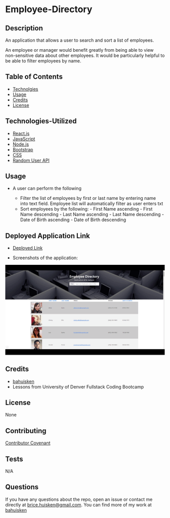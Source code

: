 # Employee-Directory

## Description

An application that allows a user to search and sort a list of employees.

An employee or manager would benefit greatly from being able to view non-sensitive data about other employees. It would be particularly helpful to be able to filter employees by name.

## Table of Contents

- [Technolgies](#Technologies-Utilized)
- [Usage](#usage)
- [Credits](#credits)
- [License](#license)

## Technologies-Utilized

- [React.js](https://reactjs.org/)
- [JavaScript](https://developer.mozilla.org/en-US/docs/Web/JavaScript)
- [Node.js](https://nodejs.org/en/)
- [Bootstrap](https://getbootstrap.com/)
- [CSS](https://developer.mozilla.org/en-US/docs/Web/CSS)
- [Random User API](https://randomuser.me/)

## Usage

- A user can perform the following

  - Filter the list of employees by first or last name by entering name into text field. Employee list will automatically filter as user enters txt
  - Sort employees by the following: - First Name ascending - First Name descending - Last Name ascending - Last Name descending - Date of Birth ascending - Date of Birth descending

## Deployed Application Link

- [Deployed Link](https://bahuisken.github.io/Employee-Directory/)

- Screenshots of the application:

<img src="./assets/images/Employee-Tracker.gif" width="640">

## Credits

- [bahuisken](https://github.com/bahuisken/)
- Lessons from University of Denver Fullstack Coding Bootcamp

## License

None

## Contributing

[Contributor Covenant](https://www.contributor-covenant.org/)

## Tests

N/A

## Questions

If you have any questions about the repo, open an issue or contact me directly at [brice.huisken@gmail.com](mailto:brice.huisken@gmail.com). You can find more of my work at [bahuisken](https://github.com/bahuisken/)
